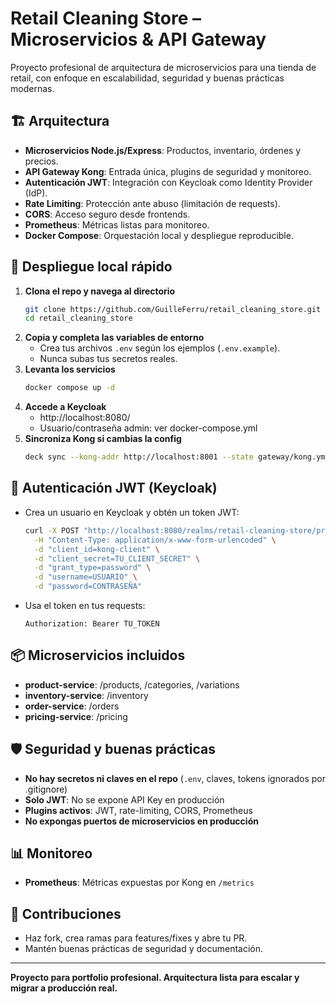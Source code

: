 # Retail Cleaning Store – Microservicios & API Gateway

Proyecto profesional de arquitectura de microservicios para una tienda de retail, con enfoque en escalabilidad, seguridad y buenas prácticas modernas.

## 🏗️ Arquitectura
- **Microservicios Node.js/Express**: Productos, inventario, órdenes y precios.
- **API Gateway Kong**: Entrada única, plugins de seguridad y monitoreo.
- **Autenticación JWT**: Integración con Keycloak como Identity Provider (IdP).
- **Rate Limiting**: Protección ante abuso (limitación de requests).
- **CORS**: Acceso seguro desde frontends.
- **Prometheus**: Métricas listas para monitoreo.
- **Docker Compose**: Orquestación local y despliegue reproducible.

## 🚀 Despliegue local rápido
1. **Clona el repo y navega al directorio**
   ```sh
   git clone https://github.com/GuilleFerru/retail_cleaning_store.git
   cd retail_cleaning_store
   ```
2. **Copia y completa las variables de entorno**
   - Crea tus archivos `.env` según los ejemplos (`.env.example`).
   - Nunca subas tus secretos reales.
3. **Levanta los servicios**
   ```sh
   docker compose up -d
   ```
4. **Accede a Keycloak**
   - http://localhost:8080/
   - Usuario/contraseña admin: ver docker-compose.yml
5. **Sincroniza Kong si cambias la config**
   ```sh
   deck sync --kong-addr http://localhost:8001 --state gateway/kong.yml
   ```

## 🔐 Autenticación JWT (Keycloak)
- Crea un usuario en Keycloak y obtén un token JWT:
  ```sh
  curl -X POST "http://localhost:8080/realms/retail-cleaning-store/protocol/openid-connect/token" \
    -H "Content-Type: application/x-www-form-urlencoded" \
    -d "client_id=kong-client" \
    -d "client_secret=TU_CLIENT_SECRET" \
    -d "grant_type=password" \
    -d "username=USUARIO" \
    -d "password=CONTRASEÑA"
  ```
- Usa el token en tus requests:
  ```
  Authorization: Bearer TU_TOKEN
  ```

## 📦 Microservicios incluidos
- **product-service**: /products, /categories, /variations
- **inventory-service**: /inventory
- **order-service**: /orders
- **pricing-service**: /pricing

## 🛡️ Seguridad y buenas prácticas
- **No hay secretos ni claves en el repo** (`.env`, claves, tokens ignorados por .gitignore)
- **Solo JWT**: No se expone API Key en producción
- **Plugins activos**: JWT, rate-limiting, CORS, Prometheus
- **No expongas puertos de microservicios en producción**

## 📊 Monitoreo
- **Prometheus**: Métricas expuestas por Kong en `/metrics`

## 📝 Contribuciones
- Haz fork, crea ramas para features/fixes y abre tu PR.
- Mantén buenas prácticas de seguridad y documentación.

---

**Proyecto para portfolio profesional. Arquitectura lista para escalar y migrar a producción real.**
